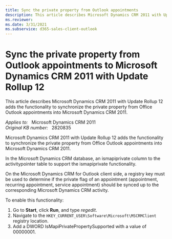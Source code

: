 ```yaml
---
title: Sync the private property from Outlook appointments
description: This article describes Microsoft Dynamics CRM 2011 with Update Rollup 12 adds the functionality to synchronize the private property from Office Outlook appointments into Microsoft Dynamics CRM 2011.
ms.reviewer: 
ms.date: 3/31/2021
ms.subservice: d365-sales-client-outlook
---
```

# Sync the private property from Outlook appointments to Microsoft Dynamics CRM 2011 with Update Rollup 12

This article describes Microsoft Dynamics CRM 2011 with Update Rollup 12 adds the functionality to synchronize the private property from Office Outlook appointments into Microsoft Dynamics CRM 2011.

_Applies to:_ &nbsp; Microsoft Dynamics CRM 2011  
_Original KB number:_ &nbsp; 2820835

Microsoft Dynamics CRM 2011 with Update Rollup 12 adds the functionality to synchronize the private property from Office Outlook appointments into Microsoft Dynamics CRM 2011.

In the Microsoft Dynamics CRM database, an ismapiprivate column to the activitypointer table to support the ismapiprivate functionality.

On the Microsoft Dynamics CRM for Outlook client side, a registry key must be used to determine if the private flag of an appointment (appointment, recurring appointment, service appointment) should be synced up to the corresponding Microsoft Dynamics CRM activity.

To enable this functionality:

1. Go to **Start**, click **Run**, and type *regedit*.
1. Navigate to the `HKEY_CURRENT_USER\Software\Microsoft\MSCRMClient` registry location.
1. Add a DWORD IsMapiPrivatePropertySupported with a value of 00000001.
